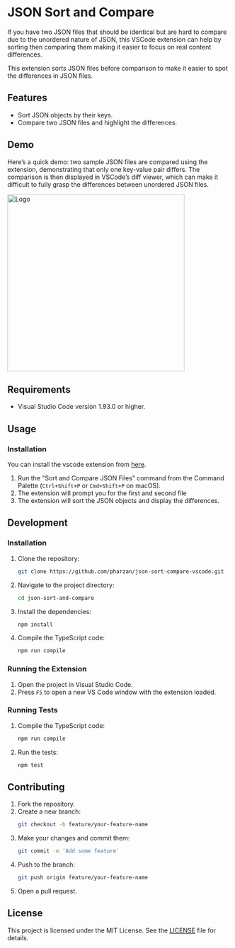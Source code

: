 
 # JSON Sort and Compare

If you have two JSON files that should be identical but are hard to compare due to the unordered nature of JSON, this VSCode extension can help by sorting then comparing them making it easier to focus on real content differences.


This extension sorts JSON files before comparison to make it easier to spot the differences in JSON files.

## Features

- Sort JSON objects by their keys.
- Compare two JSON files and highlight the differences.

## Demo

Here’s a quick demo: two sample JSON files are compared using the extension, demonstrating that only one key-value pair differs. The comparison is then displayed in VSCode’s diff viewer, which can make it difficult to fully grasp the differences between unordered JSON files.

<p align="left">
    <img src="./images/screen-recording-fast.gif" alt="Logo" height="400">
</p>

## Requirements

- Visual Studio Code version 1.93.0 or higher.

## Usage

### Installation
You can install the vscode extension from [here](https://marketplace.visualstudio.com/items?itemName=farzan-tinati.json-sort-and-compare).


1. Run the "Sort and Compare JSON Files" command from the Command Palette (`Ctrl+Shift+P` or `Cmd+Shift+P` on macOS).
2. The extension will prompt you for the first and second file
3. The extension will sort the JSON objects and display the differences.

## Development

### Installation

1. Clone the repository:
    ```sh
    git clone https://github.com/pharzan/json-sort-compare-vscode.git
    ```
2. Navigate to the project directory:
    ```sh
    cd json-sort-and-compare
    ```
3. Install the dependencies:
    ```sh
    npm install
    ```
4. Compile the TypeScript code:
    ```sh
    npm run compile
    ```

### Running the Extension

1. Open the project in Visual Studio Code.
2. Press `F5` to open a new VS Code window with the extension loaded.

### Running Tests

1. Compile the TypeScript code:
    ```sh
    npm run compile
    ```
2. Run the tests:
    ```sh
    npm test
    ```

## Contributing

1. Fork the repository.
2. Create a new branch:
    ```sh
    git checkout -b feature/your-feature-name
    ```
3. Make your changes and commit them:
    ```sh
    git commit -m 'Add some feature'
    ```
4. Push to the branch:
    ```sh
    git push origin feature/your-feature-name
    ```
5. Open a pull request.

## License

This project is licensed under the MIT License. See the [LICENSE](LICENSE) file for details.
